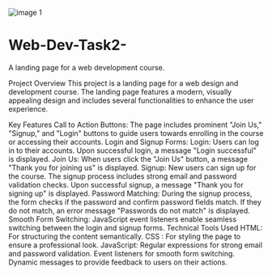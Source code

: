 ![image 1](https://github.com/hksahanagithub/Web-Dev-Task2-/assets/164031728/0c4a09d5-bbfd-4244-9c64-15f4ae08a045)
# Web-Dev-Task2-
A landing page for a web development course.


Project Overview
This project is a landing page for a web design and development course. The landing page features a modern, visually appealing design and includes several functionalities to enhance the user experience.

Key Features
Call to Action Buttons: The page includes prominent "Join Us," "Signup," and "Login" buttons to guide users towards enrolling in the course or accessing their accounts.
Login and Signup Forms:
Login: Users can log in to their accounts. Upon successful login, a message "Login successful" is displayed.
Join Us: When users click the "Join Us" button, a message "Thank you for joining us" is displayed.
Signup: New users can sign up for the course. The signup process includes strong email and password validation checks. Upon successful signup, a message "Thank you for signing up" is displayed.
Password Matching: During the signup process, the form checks if the password and confirm password fields match. If they do not match, an error message "Passwords do not match" is displayed.
Smooth Form Switching: JavaScript event listeners enable seamless switching between the login and signup forms.
Technical Tools Used
HTML: For structuring the content semantically.
CSS : For styling the page to ensure a professional look.
JavaScript:
Regular expressions for strong email and password validation.
Event listeners for smooth form switching.
Dynamic messages to provide feedback to users on their actions.
